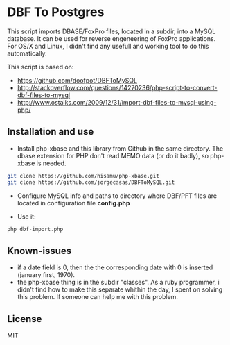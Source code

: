 DBF To Postgres 
========================================================================================================================

This script imports DBASE/FoxPro files, located in a subdir, into a MySQL database. It can be used for reverse
engeneering of FoxPro applications. For OS/X and Linux, I didn't find any usefull and working tool to do this
automatically.

This script is based on: 

* https://github.com/doofpot/DBFToMySQL
* http://stackoverflow.com/questions/14270236/php-script-to-convert-dbf-files-to-mysql
* http://www.ostalks.com/2009/12/31/import-dbf-files-to-mysql-using-php/


Installation and use
------------------------------------------------------------------------------------------------------------------------

* Install php-xbase and this library from Github in the same directory. The dbase extension for PHP don't read MEMO data (or do it badly), so php-xbase is needed.

```bash
git clone https://github.com/hisamu/php-xbase.git
git clone https://github.com/jorgecasas/DBFToMySQL.git

```
* Configure MySQL info and paths to directory where DBF/PFT files are located in configuration file **config.php**

* Use it:

```php
php dbf-import.php
```

Known-issues
------------------------------------------------------------------------------------------------------------------------

- if a date field is 0, then the the corresponding date with 0 is inserted (january first, 1970).
- the php-xbase thing is in the subdir "classes". As a ruby programmer, i didn't find how to make this separate whithin the day, I spent on solving this problem. If someone can help me with this problem.

License
------------------------------------------------------------------------------------------------------------------------

MIT
